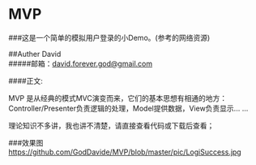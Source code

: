 # MVP
###这是一个简单的模拟用户登录的小Demo。(参考的网络资源)

##Auther David<br>
#####邮箱：david.forever.god@gmail.com<br>

####正文: <br>

MVP 是从经典的模式MVC演变而来，它们的基本思想有相通的地方：Controller/Presenter负责逻辑的处理，Model提供数据，View负责显示... ...<br>

理论知识不多讲，我也讲不清楚，请直接查看代码或下载后查看；<br>

###效果图
https://github.com/GodDavide/MVP/blob/master/pic/LogiSuccess.jpg

